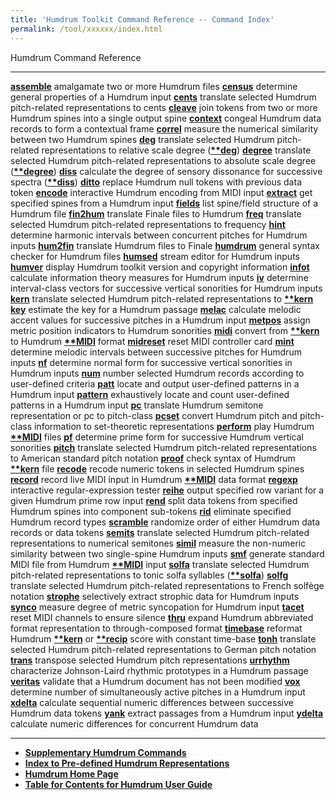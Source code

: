 ```yaml
---
title: 'Humdrum Toolkit Command Reference -- Command Index'
permalink: /tool/xxxxxx/index.html
---
```


Humdrum Command Reference

  ------------------------------- -------------------------------------------------------------------------------------------------------------------------------------------------
  [**assemble**](assemble.html)   amalgamate two or more Humdrum files
  [**census**](census.html)       determine general properties of a Humdrum input
  [**cents**](cents.html)         translate selected Humdrum pitch-related representations to cents
  [**cleave**](cleave.html)       join tokens from two or more Humdrum spines into a single output spine
  [**context**](context.html)     congeal Humdrum data records to form a contextual frame
  [**correl**](correl.html)       measure the numerical similarity between two Humdrum spines
  [**deg**](deg.html)             translate selected Humdrum pitch-related representations to relative scale degree ([**\*\*deg**](representations/deg.rep.html))
  [**degree**](degree.html)       translate selected Humdrum pitch-related representations to absolute scale degree ([**\*\*degree**](representations/degree.rep.html))
  [**diss**](diss.html)           calculate the degree of sensory dissonance for successive spectra ([**\*\*diss**](representations/diss.rep.html))
  [**ditto**](ditto.html)         replace Humdrum null tokens with previous data token
  [**encode**](encode.html)       interactive Humdrum encoding from MIDI input
  [**extract**](extract.html)     get specified spines from a Humdrum input
  [**fields**](fields.html)       list spine/field structure of a Humdrum file
  [**fin2hum**](fin2hum.html)     translate Finale files to Humdrum
  [**freq**](freq.html)           translate selected Humdrum pitch-related representations to frequency
  [**hint**](hint.html)           determine harmonic intervals between concurrent pitches for Humdrum inputs
  [**hum2fin**](hum2fin.html)     translate Humdrum files to Finale
  [**humdrum**](humdrum.html)     general syntax checker for Humdrum files
  [**humsed**](humsed.html)       stream editor for Humdrum inputs
  [**humver**](humver.html)       display Humdrum toolkit version and copyright information
  [**infot**](infot.html)         calculate information theory measures for Humdrum inputs
  [**iv**](iv.html)               determine interval-class vectors for successive vertical sonorities for Humdrum inputs
  [**kern**](kern.html)           translate selected Humdrum pitch-related representations to [**\*\*kern**](representations/kern.rep.html)
  [**key**](key.html)             estimate the key for a Humdrum passage
  [**melac**](melac.html)         calculate melodic accent values for successive pitches in a Humdrum input
  [**metpos**](metpos.html)       assign metric position indicators to Humdrum sonorities
  [**midi**](midi.html)           convert from [**\*\*kern**](representations/kern.rep.html) to Humdrum [**\*\*MIDI**](representations/MIDI.rep.html) format
  [**midreset**](midreset.html)   reset MIDI controller card
  [**mint**](mint.html)           determine melodic intervals between successive pitches for Humdrum inputs
  [**nf**](nf.html)               determine normal form for successive vertical sonorities in Humdrum inputs
  [**num**](num.html)             number selected Humdrum records according to user-defined criteria
  [**patt**](patt.html)           locate and output user-defined patterns in a Humdrum input
  [**pattern**](pattern.html)     exhaustively locate and count user-defined patterns in a Humdrum input
  [**pc**](pc.html)               translate Humdrum semitone representation or pc to pitch-class
  [**pcset**](pcset.html)         convert Humdrum pitch and pitch-class information to set-theoretic representations
  [**perform**](perform.html)     play Humdrum [**\*\*MIDI**](representations/MIDI.rep.html) files
  [**pf**](pf.html)               determine prime form for successive Humdrum vertical sonorities
  [**pitch**](pitch.html)         translate selected Humdrum pitch-related representations to American standard pitch notation
  [**proof**](proof.html)         check syntax of Humdrum [**\*\*kern**](representations/kern.rep.html) file
  [**recode**](recode.html)       recode numeric tokens in selected Humdrum spines
  [**record**](record.html)       record live MIDI input in Humdrum [**\*\*MIDI**](representations/MIDI.rep.html) data format
  [**regexp**](regexp.html)       interactive regular-expression tester
  [**reihe**](reihe.html)         output specified row variant for a given Humdrum prime row input
  [**rend**](rend.html)           split data tokens from specified Humdrum spines into component sub-tokens
  [**rid**](rid.html)             eliminate specified Humdrum record types
  [**scramble**](scramble.html)   randomize order of either Humdrum data records or data tokens
  [**semits**](semits.html)       translate selected Humdrum pitch-related representations to numerical semitones
  [**simil**](simil.html)         measure the non-numeric similarity between two single-spine Humdrum inputs
  [**smf**](smf.html)             generate standard MIDI file from Humdrum [**\*\*MIDI**](representations/MIDI.rep.html) input
  [**solfa**](solfa.html)         translate selected Humdrum pitch-related representations to tonic solfa syllables ([**\*\*solfa**](representations/solfa.rep.html))
  [**solfg**](solfg.html)         translate selected Humdrum pitch-related representations to French solfège notation
  [**strophe**](strophe.html)     selectively extract strophic data for Humdrum inputs
  [**synco**](synco.html)         measure degree of metric syncopation for Humdrum input
  [**tacet**](tacet.html)         reset MIDI channels to ensure silence
  [**thru**](thru.html)           expand Humdrum abbreviated format representation to through-composed format
  [**timebase**](timebase.html)   reformat Humdrum [**\*\*kern**](representations/kern.rep.html) or [**\*\*recip**](representations/recip.rep.html) score with constant time-base
  [**tonh**](tonh.html)           translate selected Humdrum pitch-related representations to German pitch notation
  [**trans**](trans.html)         transpose selected Humdrum pitch representations
  [**urrhythm**](urrhythm.html)   characterize Johnson-Laird rhythmic prototypes in a Humdrum passage
  [**veritas**](veritas.html)     validate that a Humdrum document has not been modified
  [**vox**](vox.html)             determine number of simultaneously active pitches in a Humdrum input
  [**xdelta**](xdelta.html)       calculate sequential numeric differences between successive Humdrum data tokens
  [**yank**](yank.html)           extract passages from a Humdrum input
  [**ydelta**](ydelta.html)       calculate numeric differences for concurrent Humdrum data
  ------------------------------- -------------------------------------------------------------------------------------------------------------------------------------------------


-   [**Supplementary Humdrum Commands**](../commands.more.html)
-   [**Index to Pre-defined Humdrum
    Representations**](representations.toc.html)
-   [**Humdrum Home Page**](index.html)
-   [**Table for Contents for Humdrum User Guide**](guide.toc.html)

